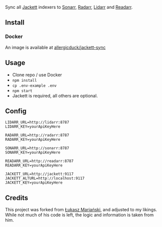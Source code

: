 Sync all [Jackett](https://github.com/Jackett/Jackett) indexers to [Sonarr](https://github.com/Sonarr/Sonarr), [Radarr](https://github.com/Radarr/Radarr), [Lidarr](https://github.com/lidarr/Lidarr) and [Readarr](https://github.com/Readarr/Readarr).

## Install
### Docker
An image is available at [allergicduck/jackett-sync](https://hub.docker.com/r/allergicduck/jackett-sync)

## Usage
- Clone repo / use Docker
- `npm install`
- `cp .env-example .env`
- `npm start`
- Jackett is required, all others are optional.

## Config

```dotenv
LIDARR_URL=http://lidarr:8787
LIDARR_KEY=yourApiKeyHere

RADARR_URL=http://radarr:8787
RADARR_KEY=yourApiKeyHere

SONARR_URL=http://sonarr:8787
SONARR_KEY=yourApiKeyHere

READARR_URL=http://readarr:8787
READARR_KEY=yourApiKeyHere

JACKETT_URL=http://jackett:9117
JACKETT_ALTURL=http://localhost:9117
JACKETT_KEY=yourApiKeyHere
```


## Credits
This project was forked from [Łukasz Mariański](https://github.com/lmarianski/jackett-sync), and adjusted to my likings.
While not much of his code is left, the logic and information is taken from him.